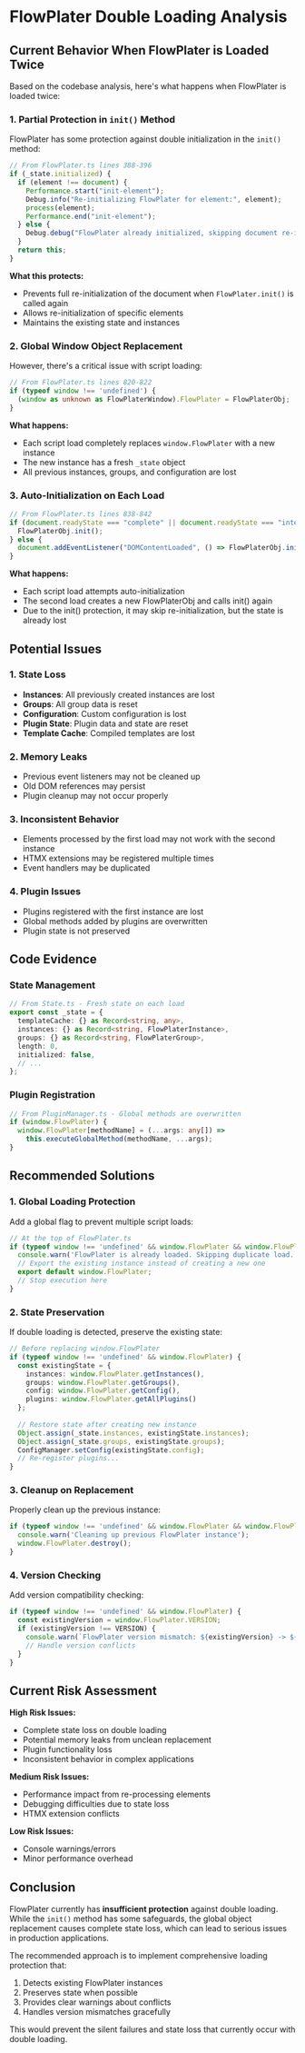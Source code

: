 # FlowPlater Double Loading Analysis

## Current Behavior When FlowPlater is Loaded Twice

Based on the codebase analysis, here's what happens when FlowPlater is loaded twice:

### 1. **Partial Protection in `init()` Method**

FlowPlater has some protection against double initialization in the `init()` method:

```typescript
// From FlowPlater.ts lines 388-396
if (_state.initialized) {
  if (element !== document) {
    Performance.start("init-element");
    Debug.info("Re-initializing FlowPlater for element:", element);
    process(element);
    Performance.end("init-element");
  } else {
    Debug.debug("FlowPlater already initialized, skipping document re-initialization");
  }
  return this;
}
```

**What this protects:**
- Prevents full re-initialization of the document when `FlowPlater.init()` is called again
- Allows re-initialization of specific elements
- Maintains the existing state and instances

### 2. **Global Window Object Replacement**

However, there's a critical issue with script loading:

```typescript
// From FlowPlater.ts lines 820-822
if (typeof window !== 'undefined') {
  (window as unknown as FlowPlaterWindow).FlowPlater = FlowPlaterObj;
}
```

**What happens:**
- Each script load completely replaces `window.FlowPlater` with a new instance
- The new instance has a fresh `_state` object
- All previous instances, groups, and configuration are lost

### 3. **Auto-Initialization on Each Load**

```typescript
// From FlowPlater.ts lines 838-842
if (document.readyState === "complete" || document.readyState === "interactive") {
  FlowPlaterObj.init();
} else {
  document.addEventListener("DOMContentLoaded", () => FlowPlaterObj.init());
}
```

**What happens:**
- Each script load attempts auto-initialization
- The second load creates a new FlowPlaterObj and calls init() again
- Due to the init() protection, it may skip re-initialization, but the state is already lost

## Potential Issues

### 1. **State Loss**
- **Instances**: All previously created instances are lost
- **Groups**: All group data is reset
- **Configuration**: Custom configuration is lost
- **Plugin State**: Plugin data and state are reset
- **Template Cache**: Compiled templates are lost

### 2. **Memory Leaks**
- Previous event listeners may not be cleaned up
- Old DOM references may persist
- Plugin cleanup may not occur properly

### 3. **Inconsistent Behavior**
- Elements processed by the first load may not work with the second instance
- HTMX extensions may be registered multiple times
- Event handlers may be duplicated

### 4. **Plugin Issues**
- Plugins registered with the first instance are lost
- Global methods added by plugins are overwritten
- Plugin state is not preserved

## Code Evidence

### State Management
```typescript
// From State.ts - Fresh state on each load
export const _state = {
  templateCache: {} as Record<string, any>,
  instances: {} as Record<string, FlowPlaterInstance>,
  groups: {} as Record<string, FlowPlaterGroup>,
  length: 0,
  initialized: false,
  // ...
};
```

### Plugin Registration
```typescript
// From PluginManager.ts - Global methods are overwritten
if (window.FlowPlater) {
  window.FlowPlater[methodName] = (...args: any[]) =>
    this.executeGlobalMethod(methodName, ...args);
}
```

## Recommended Solutions

### 1. **Global Loading Protection**
Add a global flag to prevent multiple script loads:

```typescript
// At the top of FlowPlater.ts
if (typeof window !== 'undefined' && window.FlowPlater && window.FlowPlater.VERSION) {
  console.warn('FlowPlater is already loaded. Skipping duplicate load.');
  // Export the existing instance instead of creating a new one
  export default window.FlowPlater;
  // Stop execution here
}
```

### 2. **State Preservation**
If double loading is detected, preserve the existing state:

```typescript
// Before replacing window.FlowPlater
if (typeof window !== 'undefined' && window.FlowPlater) {
  const existingState = {
    instances: window.FlowPlater.getInstances(),
    groups: window.FlowPlater.getGroups(),
    config: window.FlowPlater.getConfig(),
    plugins: window.FlowPlater.getAllPlugins()
  };
  
  // Restore state after creating new instance
  Object.assign(_state.instances, existingState.instances);
  Object.assign(_state.groups, existingState.groups);
  ConfigManager.setConfig(existingState.config);
  // Re-register plugins...
}
```

### 3. **Cleanup on Replacement**
Properly clean up the previous instance:

```typescript
if (typeof window !== 'undefined' && window.FlowPlater && window.FlowPlater.destroy) {
  console.warn('Cleaning up previous FlowPlater instance');
  window.FlowPlater.destroy();
}
```

### 4. **Version Checking**
Add version compatibility checking:

```typescript
if (typeof window !== 'undefined' && window.FlowPlater) {
  const existingVersion = window.FlowPlater.VERSION;
  if (existingVersion !== VERSION) {
    console.warn(`FlowPlater version mismatch: ${existingVersion} -> ${VERSION}`);
    // Handle version conflicts
  }
}
```

## Current Risk Assessment

**High Risk Issues:**
- Complete state loss on double loading
- Potential memory leaks from unclean replacement
- Plugin functionality loss
- Inconsistent behavior in complex applications

**Medium Risk Issues:**
- Performance impact from re-processing elements
- Debugging difficulties due to state loss
- HTMX extension conflicts

**Low Risk Issues:**
- Console warnings/errors
- Minor performance overhead

## Conclusion

FlowPlater currently has **insufficient protection** against double loading. While the `init()` method has some safeguards, the global object replacement causes complete state loss, which can lead to serious issues in production applications.

The recommended approach is to implement comprehensive loading protection that:
1. Detects existing FlowPlater instances
2. Preserves state when possible
3. Provides clear warnings about conflicts
4. Handles version mismatches gracefully

This would prevent the silent failures and state loss that currently occur with double loading.